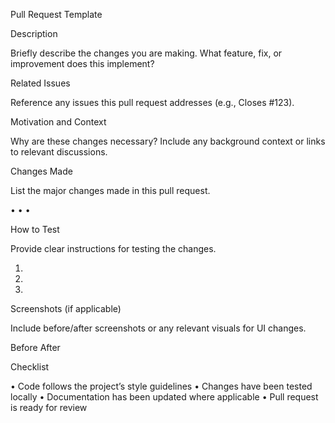 Pull Request Template

Description

Briefly describe the changes you are making. What feature, fix, or improvement does this implement?

Related Issues

Reference any issues this pull request addresses (e.g., Closes #123).

Motivation and Context

Why are these changes necessary? Include any background context or links to relevant discussions.

Changes Made

List the major changes made in this pull request.

•
•
•

How to Test

Provide clear instructions for testing the changes.

1.
2.
3.

Screenshots (if applicable)

Include before/after screenshots or any relevant visuals for UI changes.

Before After

Checklist

• Code follows the project’s style guidelines
• Changes have been tested locally
• Documentation has been updated where applicable
• Pull request is ready for review
